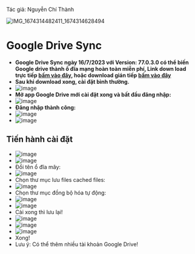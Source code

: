 Tác giả: Nguyễn Chí Thành 

![IMG_1674314482411_1674314628494](https://user-images.githubusercontent.com/82578024/231742838-ac83d773-07c4-4fd9-bbd3-7b2d8c6f5c35.jpg)

# Google Drive Sync #

- **Google Drive Sync ngày 16/7/2023 với Version: 77.0.3.0 có thể biến Google drive thành ổ đĩa mạng hoàn toàn miễn phí, Link down load trực tiếp [bấm vào đây](https://www.google.com/drive/download/), hoặc download gián tiếp [bấm vào đây](https://bsthanh-my.sharepoint.com/:f:/g/personal/0914678254_bsthanh_onmicrosoft_com/Eu4ojqEzpjZJnYvywUKJEI0BfiwmaoLPXdkglT_zLSaFSw?e=xadFbb)**
- **Sau khi download xong, cài đặt bình thường.**
- ![image](https://github.com/BsNgChiThanh/GoogleDriveSync/assets/82578024/c7242a6a-189f-4050-843d-bd96c20a5547)
- **Mở app Google Drive mới cài đặt xong và bất đầu đăng nhập:**
- ![image](https://github.com/BsNgChiThanh/GoogleDriveSync/assets/82578024/2107d666-9e59-45f8-af0b-233336978f94)
- **Đăng nhập thành công:**
- ![image](https://github.com/BsNgChiThanh/GoogleDriveSync/assets/82578024/6fdc420e-65e8-499e-81f2-3012c552a16f)
- ![image](https://github.com/BsNgChiThanh/GoogleDriveSync/assets/82578024/4243be6c-169a-42b1-8bf8-3b398feb6611)
## Tiến hành cài đặt ##
- ![image](https://github.com/BsNgChiThanh/GoogleDriveSync/assets/82578024/172c48bb-f7b3-4b15-bb94-56156503f077)
- ![image](https://github.com/BsNgChiThanh/GoogleDriveSync/assets/82578024/2aad019a-8f36-48b8-a5e3-1bd25a53b317)
- Đổi tên ổ đĩa mây:
- ![image](https://github.com/BsNgChiThanh/GoogleDriveSync/assets/82578024/2dbc3722-03dd-4977-93df-8c26ea5ea242)
- Chọn thư mục lưu files cached files:
- ![image](https://github.com/BsNgChiThanh/GoogleDriveSync/assets/82578024/63253cac-705f-4bf7-9b57-e0ad708a2ca1)
- Chọn thư mục đồng bộ hóa tự động:
- ![image](https://github.com/BsNgChiThanh/GoogleDriveSync/assets/82578024/8dc5b93f-6f52-4722-b6b1-993a9547caf3)
- ![image](https://github.com/BsNgChiThanh/GoogleDriveSync/assets/82578024/b1bdcb0d-bb4a-43de-a9fe-9ec42e97f29e)
- Cài xong thì lưu lại!
- ![image](https://github.com/BsNgChiThanh/GoogleDriveSync/assets/82578024/030f5b62-07fd-4e80-a17d-c256508a5faa)
- ![image](https://github.com/BsNgChiThanh/GoogleDriveSync/assets/82578024/738cee68-5dee-447c-97c7-116ddac2fcfc)
- ![image](https://github.com/BsNgChiThanh/GoogleDriveSync/assets/82578024/ae5a7c46-9b9d-4bb2-818f-bb5f6c03056a)
- Xong!
-  Lưu ý: Có thể thêm nhiều tài khoản Google Drive!
